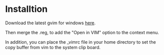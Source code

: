 # Installtion

Download the latest gvim for windows [here](https://www.vim.org/download.php).

Then merge the .reg, to add the "Open in VIM" option to the context menu.

In addition, you can place the _vimrc file in your home directory to set the copy buffer from vim to the system clip board.
